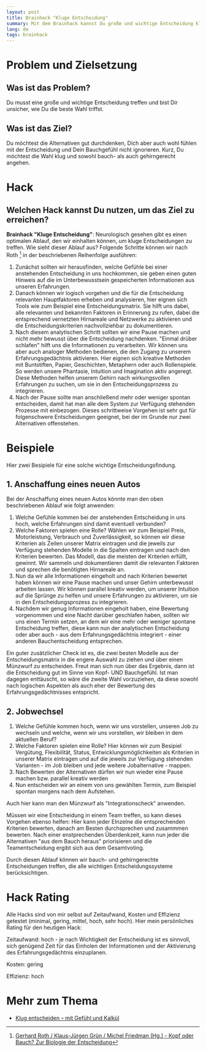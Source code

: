 ```yaml
---
layout: post
title: Brainhack "Kluge Entscheidung"
summary: Mit dem Brainhack kannst Du große und wichtige Entscheidung klug und sowohl bauch- als auch gehirngerecht angehen.
lang: de
tags: brainhack
---
```


# Problem und Zielsetzung

## Was ist das Problem?
Du musst eine große und wichtige Entscheidung treffen und bist Dir unsicher, wie Du die beste Wahl triffst.

## Was ist das Ziel?
Du möchtest die Alternativen gut durchdenken, Dich aber auch wohl fühlen mit der Entscheidung und Dein Bauchgefühl nicht ignorieren. Kurz, Du möchtest die Wahl klug und sowohl bauch- als auch gehirngerecht angehen.

# Hack

## Welchen Hack kannst Du nutzen, um das Ziel zu erreichen?
**Brainhack "Kluge Entscheidung"**: Neurologisch gesehen gibt es einen optimalen Ablauf, den wir einhalten können, um kluge Entscheidungen zu treffen.
Wie sieht dieser Ablauf aus? Folgende Schritte können wir nach Roth [^1] in der beschriebenen Reihenfolge ausführen:

1. Zunächst sollten wir herausfinden, welche Gefühle bei einer anstehenden Entscheidung in uns hochkommen, sie geben einen guten Hinweis auf die im Unterbewusstsein gespeicherten Informationen aus unseren Erfahrungen. 
2. Danach können wir logisch vorgehen und die für die Entscheidung relevanten Hauptfaktoren erheben und analysieren, hier eignen sich Tools wie zum Beispiel eine Entscheidungsmatrix. 
Sie hilft uns dabei, alle relevanten und bekannten Faktoren in Erinnerung zu rufen, dabei die entsprechend vernetzten Hirnareale und Netzwerke zu aktivieren und die Entscheidungskriterien nachvollziehbar zu dokumentieren.
3. Nach diesem analytischen Schritt sollten wir eine Pause machen und nicht mehr bewusst über die Entscheidung nachdenken. "Einmal drüber schlafen" hilft uns die Informationen zu verarbeiten.
Wir können uns aber auch analoger Methoden bedienen, die den Zugang zu unserem Erfahrungsgedächtnis aktivieren. Hier eignen sich kreative Methoden mit Buntstiften, Papier, Geschichten, Metaphern oder auch Rollenspiele. So werden unsere Phantasie, Intuition und Imagination aktiv angeregt. Diese Methoden helfen unserem Gehirn nach wirkungsvollen Erfahrungen zu suchen, um sie in den Entscheidungsprozess zu integrieren.
5. Nach der Pause sollte man anschließend mehr oder weniger spontan entscheiden, damit hat man alle dem System zur Verfügung stehenden Prozesse mit einbezogen.
Dieses schrittweise Vorgehen ist sehr gut für folgenschwere Entscheidungen geeignet, bei der im Grunde nur zwei Alternativen offenstehen.

# Beispiele
Hier zwei Besipiele für eine solche wichtige Entscheidungsfindung.

## 1. Anschaffung eines neuen Autos
Bei der Anschaffung eines neuen Autos könnte man den oben beschriebenen Ablauf wie folgt anwenden:

1. Welche Gefühle kommen bei der anstehenden Entscheidung in uns hoch, welche Erfahrungen sind damit eventuell verbunden?  
2. Welche Faktoren spielen eine Rolle? Wählen wir zum Beispiel Preis, Motorleistung, Verbrauch und Zuverlässigkeit, so können wir diese Kriterien als Zeilen unserer Matrix eintragen und die jeweils zur Verfügung stehenden Modelle in die Spalten eintragen und nach den Kriterien bewerten. Das Modell, das die meisten der Kriterien erfüllt, gewinnt. Wir sammeln und dokumentieren damit die relevanten Faktoren und sprechen die benötigten Hirnareale an.
3. Nun da wir alle Informationen eingeholt und nach Kriterien bewertet haben können wir eine Pause machen und unser Gehirn unterbewusst arbeiten lassen.
Wir können parallel kreativ werden, um unserer Intuition auf die Sprünge zu helfen und unsere Erfahrungen zu aktivieren, um sie in den Entscheidungsprozess zu integrieren.
5. Nachdem wir genug Informationen eingeholt haben, eine Bewertung vorgenommen und eine Nacht darüber geschlafen haben, sollten wir uns einen Termin setzen, an dem wir eine mehr oder weniger spontane Entscheidung treffen, diese kann nun der analytischen Entscheidung oder aber auch - aus dem Erfahrungsgedächtnis integriert - einer anderen Bauchentscheidung entsprechen.

Ein guter zusätzlicher Check ist es, die zwei besten Modelle aus der Entscheidungsmatrix in die engere Auswahl zu ziehen und über einen Münzwurf zu entscheiden. Freut man sich nun über das Ergebnis, dann ist die Entscheidung gut im Sinne von Kopf- UND Bauchgefühl. Ist man dagegen enttäuscht, so wäre die zweite Wahl vorzuziehen, da diese sowohl nach logischen Aspekten als auch eher der Bewertung des Erfahrungsgedächtnisses entspricht.

## 2. Jobwechsel
1. Welche Gefühle kommen hoch, wenn wir uns vorstellen, unseren Job zu wechseln und welche, wenn wir uns vorstellen, wir bleiben in dem aktuellen Beruf?
2. Welche Faktoren spielen eine Rolle? Hier können wir zum Besipiel Vergütung, Flexibilität, Status, Entwicklungsmöglichkeiten als Kriterien in unserer Matrix eintragen und auf die jeweils zur Verfügung stehenden Varianten - im Job bleiben und jede weitere Jobalternative - mappen. 
3. Nach Bewerten der Alternativen dürfen wir nun wieder eine Pause machen bzw. parallel kreativ werden
5. Nun entscheiden wir an einem von uns gewählten Termin, zum Beispiel spontan morgens nach dem Aufstehen.

Auch hier kann man den Münzwurf als "Integrationscheck" anwenden.

Müssen wir eine Entscheidung in einem Team treffen, so kann dieses Vorgehen ebenso helfen: Hier kann jeder EInzelne die entsprechenden Kriterien bewerten, danach am Besten durchsprechen und zusammmen bewerten. Nach einer enstprechenden Überdenkzeit, kann nun jeder die Alternativen "aus dem Bauch heraus" priorisieren und die Teamentscheidung ergibt sich aus dem Gesamtvoting. 

Durch diesen Ablauf können wir bauch- und gehirngerechte Entscheidungen treffen, die alle wichtigen Entscheidungssysteme berücksichtigen.  

# Hack Rating
Alle Hacks sind von mir selbst auf Zeitaufwand, Kosten und Effizienz getestet (minimal, gering, mittel, hoch, sehr hoch). Hier mein persönliches Rating für den heutigen Hack:

Zeitaufwand: hoch - je nach Wichtigkeit der Entscheidung ist es sinnvoll, sich genügend Zeit für das Einholen der Informationen und der Aktivierung des Erfahrungsgedächtnis einzuplanen.

Kosten: gering

Effizienz: hoch

# Mehr zum Thema
- [Klug entscheiden – mit Gefühl und Kalkül](https://www.haufe-akademie.de/downloadserver/FB/Klug_entscheiden_mit_Gefuehl_und_Kalkuel.pdf)

[^1]: [Gerhard Roth / Klaus-Jürgen Grün / Michel Friedman (Hg.) - Kopf oder Bauch? Zur Biologie der Entscheidung](https://download.e-bookshelf.de/download/0003/8992/06/L-G-0003899206-0006660816.pdf)
